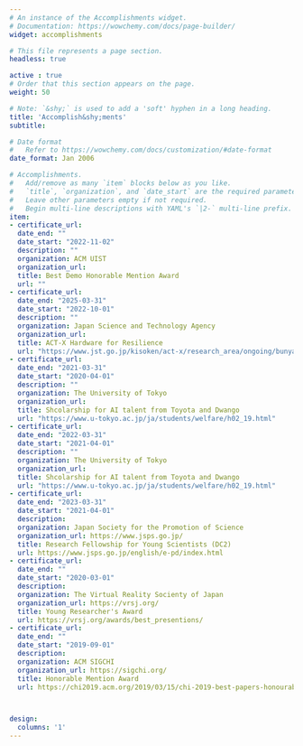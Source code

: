 ```yaml
---
# An instance of the Accomplishments widget.
# Documentation: https://wowchemy.com/docs/page-builder/
widget: accomplishments

# This file represents a page section.
headless: true

active : true
# Order that this section appears on the page.
weight: 50

# Note: `&shy;` is used to add a 'soft' hyphen in a long heading.
title: 'Accomplish&shy;ments'
subtitle:

# Date format
#   Refer to https://wowchemy.com/docs/customization/#date-format
date_format: Jan 2006

# Accomplishments.
#   Add/remove as many `item` blocks below as you like.
#   `title`, `organization`, and `date_start` are the required parameters.
#   Leave other parameters empty if not required.
#   Begin multi-line descriptions with YAML's `|2-` multi-line prefix.
item:
- certificate_url: 
  date_end: ""
  date_start: "2022-11-02"
  description: ""
  organization: ACM UIST
  organization_url: 
  title: Best Demo Honorable Mention Award
  url: ""
- certificate_url: 
  date_end: "2025-03-31"
  date_start: "2022-10-01"
  description: ""
  organization: Japan Science and Technology Agency
  organization_url: 
  title: ACT-X Hardware for Resilience
  url: "https://www.jst.go.jp/kisoken/act-x/research_area/ongoing/bunya2021-1.html"
- certificate_url: 
  date_end: "2021-03-31"
  date_start: "2020-04-01"
  description: ""
  organization: The University of Tokyo
  organization_url: 
  title: Shcolarship for AI talent from Toyota and Dwango 
  url: "https://www.u-tokyo.ac.jp/ja/students/welfare/h02_19.html"
- certificate_url: 
  date_end: "2022-03-31"
  date_start: "2021-04-01"
  description: ""
  organization: The University of Tokyo
  organization_url: 
  title: Shcolarship for AI talent from Toyota and Dwango 
  url: "https://www.u-tokyo.ac.jp/ja/students/welfare/h02_19.html"
- certificate_url: 
  date_end: "2023-03-31"
  date_start: "2021-04-01"
  description: 
  organization: Japan Society for the Promotion of Science
  organization_url: https://www.jsps.go.jp/
  title: Research Fellowship for Young Scientists (DC2)
  url: https://www.jsps.go.jp/english/e-pd/index.html
- certificate_url: 
  date_end: ""
  date_start: "2020-03-01"
  description:
  organization: The Virtual Reality Socienty of Japan
  organization_url: https://vrsj.org/
  title: Young Researcher's Award
  url: https://vrsj.org/awards/best_presentions/
- certificate_url: 
  date_end: ""
  date_start: "2019-09-01"
  description:
  organization: ACM SIGCHI
  organization_url: https://sigchi.org/
  title: Honorable Mention Award
  url: https://chi2019.acm.org/2019/03/15/chi-2019-best-papers-honourable-mentions/



design:
  columns: '1' 
---
```

